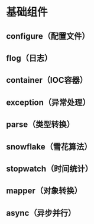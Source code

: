 # 基础组件
## configure（配置文件）
## flog（日志）
## container（IOC容器）
## exception（异常处理）
## parse（类型转换）
## snowflake（雪花算法）
## stopwatch（时间统计）
## mapper（对象转换）
## async（异步并行）
